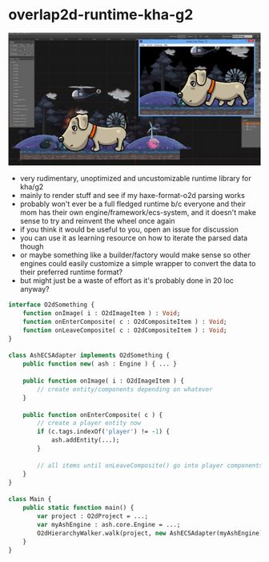 # overlap2d-runtime-kha-g2

![latest](latest.png)

- very rudimentary, unoptimized and uncustomizable runtime library for kha/g2
- mainly to render stuff and see if my haxe-format-o2d parsing works
- probably won't ever be a full fledged runtime b/c everyone and their mom has their own engine/framework/ecs-system, and it doesn't make sense to try and reinvent the wheel once again
 - if you think it would be useful to you, open an issue for discussion
- you can use it as learning resource on how to iterate the parsed data though
- or maybe something like a builder/factory would make sense so other engines could easily customize a simple wrapper to convert the data to their preferred runtime format?
 - but might just be a waste of effort as it's probably done in 20 loc anyway?

```haxe
interface O2dSomething {
	function onImage( i : O2dImageItem ) : Void;
	function onEnterComposite( c : O2dCompositeItem ) : Void;
	function onLeaveComposite( c : O2dCompositeItem ) : Void;
}

class AshECSAdapter implements O2dSomething {
	public function new( ash : Engine ) { ... }

	public function onImage( i : O2dImageItem ) {
		// create entity/components depending on whatever
	}

	public function onEnterComposite( c ) {
		// create a player entity now
		if (c.tags.indexOf('player') != -1) {
			ash.addEntity(...);
		}

		// all items until onLeaveComposite() go into player components now ... or something
	}
}

class Main {
	public static function main() {
		var project : O2dProject = ...;
		var myAshEngine : ash.core.Engine = ...;
		O2dHierarchyWalker.walk(project, new AshECSAdapter(myAshEngine));
	}
}
```
